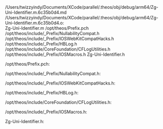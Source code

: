 /Users/twizzyindy/Documents/XCode/parallel/.theos/obj/debug/arm64/Zg-Uni-Identifier.m.6c35b0d4.md /Users/twizzyindy/Documents/XCode/parallel/.theos/obj/debug/arm64/Zg-Uni-Identifier.m.6c35b0d4.o: \
  Zg-Uni-Identifier.m /opt/theos/Prefix.pch \
  /opt/theos/include/_Prefix/NullabilityCompat.h \
  /opt/theos/include/_Prefix/IOSWebKitCompatHacks.h \
  /opt/theos/include/_Prefix/HBLog.h \
  /opt/theos/include/CoreFoundation/CFLogUtilities.h \
  /opt/theos/include/_Prefix/IOSMacros.h Zg-Uni-Identifier.h

/opt/theos/Prefix.pch:

/opt/theos/include/_Prefix/NullabilityCompat.h:

/opt/theos/include/_Prefix/IOSWebKitCompatHacks.h:

/opt/theos/include/_Prefix/HBLog.h:

/opt/theos/include/CoreFoundation/CFLogUtilities.h:

/opt/theos/include/_Prefix/IOSMacros.h:

Zg-Uni-Identifier.h:
